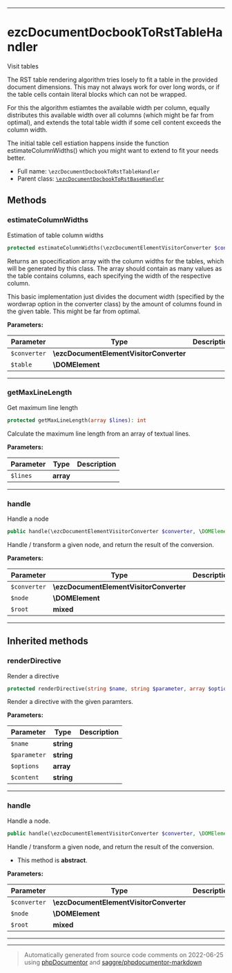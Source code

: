 ***

# ezcDocumentDocbookToRstTableHandler

Visit tables

The RST table rendering algorithm tries losely to fit a table in the
provided document dimensions. This may not always work for over long words,
or if the table cells contain literal blocks which can not be wrapped.

For this the algorithm estiamtes the available width per column, equally
distributes this available width over all columns (which might be far from
optimal), and extends the total table width if some cell content exceeds the
column width.

The initial table cell estiation happens inside the function
estimateColumnWidths() which you might want to extend to fit your needs
better.

* Full name: `\ezcDocumentDocbookToRstTableHandler`
* Parent class: [`\ezcDocumentDocbookToRstBaseHandler`](./ezcDocumentDocbookToRstBaseHandler.md)




## Methods


### estimateColumnWidths

Estimation of table column widths

```php
protected estimateColumnWidths(\ezcDocumentElementVisitorConverter $converter, \DOMElement $table): array
```

Returns an spoecification array with the column widths for the tables,
which will be generated by this class. The array should contain as many
values as the table contains columns, each specifying the width of the
respective column.

This basic implementation just divides the document width (specified by
the wordwrap option in the converter class) by the amount of columns
found in the given table. This might be far from optimal.






**Parameters:**

| Parameter | Type | Description |
|-----------|------|-------------|
| `$converter` | **\ezcDocumentElementVisitorConverter** |  |
| `$table` | **\DOMElement** |  |




***

### getMaxLineLength

Get maximum line length

```php
protected getMaxLineLength(array $lines): int
```

Calculate the maximum line length from an array of textual lines.






**Parameters:**

| Parameter | Type | Description |
|-----------|------|-------------|
| `$lines` | **array** |  |




***

### handle

Handle a node

```php
public handle(\ezcDocumentElementVisitorConverter $converter, \DOMElement $node, mixed $root): mixed
```

Handle / transform a given node, and return the result of the
conversion.






**Parameters:**

| Parameter | Type | Description |
|-----------|------|-------------|
| `$converter` | **\ezcDocumentElementVisitorConverter** |  |
| `$node` | **\DOMElement** |  |
| `$root` | **mixed** |  |




***


## Inherited methods


### renderDirective

Render a directive

```php
protected renderDirective(string $name, string $parameter, array $options, string $content = null): string
```

Render a directive with the given paramters.






**Parameters:**

| Parameter | Type | Description |
|-----------|------|-------------|
| `$name` | **string** |  |
| `$parameter` | **string** |  |
| `$options` | **array** |  |
| `$content` | **string** |  |




***

### handle

Handle a node.

```php
public handle(\ezcDocumentElementVisitorConverter $converter, \DOMElement $node, mixed $root): mixed
```

Handle / transform a given node, and return the result of the
conversion.


* This method is **abstract**.



**Parameters:**

| Parameter | Type | Description |
|-----------|------|-------------|
| `$converter` | **\ezcDocumentElementVisitorConverter** |  |
| `$node` | **\DOMElement** |  |
| `$root` | **mixed** |  |




***


***
> Automatically generated from source code comments on 2022-06-25 using [phpDocumentor](http://www.phpdoc.org/) and [saggre/phpdocumentor-markdown](https://github.com/Saggre/phpDocumentor-markdown)
